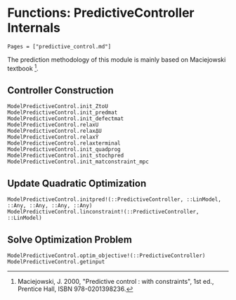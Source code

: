 # Functions: PredictiveController Internals

```@contents
Pages = ["predictive_control.md"]
```

The prediction methodology of this module is mainly based on Maciejowski textbook [^1].

[^1]: Maciejowski, J. 2000, "Predictive control : with constraints", 1st ed., Prentice Hall,
     ISBN 978-0201398236.

## Controller Construction

```@docs
ModelPredictiveControl.init_ZtoU
ModelPredictiveControl.init_predmat
ModelPredictiveControl.init_defectmat
ModelPredictiveControl.relaxU
ModelPredictiveControl.relaxΔU
ModelPredictiveControl.relaxŶ
ModelPredictiveControl.relaxterminal
ModelPredictiveControl.init_quadprog
ModelPredictiveControl.init_stochpred
ModelPredictiveControl.init_matconstraint_mpc
```

## Update Quadratic Optimization

```@docs
ModelPredictiveControl.initpred!(::PredictiveController, ::LinModel, ::Any, ::Any, ::Any, ::Any)
ModelPredictiveControl.linconstraint!(::PredictiveController, ::LinModel)
```

## Solve Optimization Problem

```@docs
ModelPredictiveControl.optim_objective!(::PredictiveController)
ModelPredictiveControl.getinput
```

